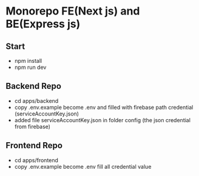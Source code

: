 # Monorepo FE(Next js) and BE(Express js)
## Start 
 - npm install
 - npm run dev

## Backend Repo 
 - cd apps/backend
 - copy .env.example become .env and filled with firebase path credential (serviceAccountKey.json)
 - added file serviceAccountKey.json in folder config (the json credential from firebase)

## Frontend Repo 
- cd apps/frontend
- copy .env.example become .env fill all credential value